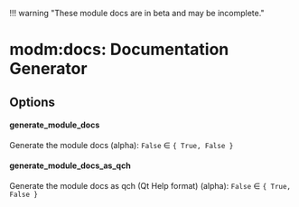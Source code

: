 !!! warning "These module docs are in beta and may be incomplete."

# modm:docs: Documentation Generator



## Options
#### generate_module_docs

Generate the module docs (alpha): `False` ∈ `{ True, False }`


#### generate_module_docs_as_qch

Generate the module docs as qch (Qt Help format) (alpha): `False` ∈ `{ True, False }`


